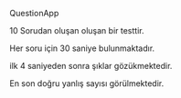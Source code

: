 QuestionApp

10 Sorudan oluşan oluşan bir testtir.

Her soru için 30 saniye bulunmaktadır.

ilk 4 saniyeden sonra şıklar gözükmektedir.

En son doğru yanlış sayısı görülmektedir.
